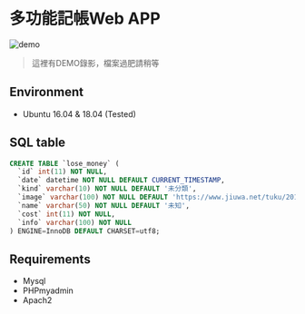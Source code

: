 # 多功能記帳Web APP
![demo](https://user-images.githubusercontent.com/26900749/160599022-2602f870-7075-42f4-9ae9-2c8162d3c958.gif "Demo")
> 這裡有DEMO錄影，檔案過肥請稍等
## Environment
* Ubuntu 16.04 & 18.04 (Tested)

## SQL table
```SQL
CREATE TABLE `lose_money` (
  `id` int(11) NOT NULL,
  `date` datetime NOT NULL DEFAULT CURRENT_TIMESTAMP,
  `kind` varchar(10) NOT NULL DEFAULT '未分類',
  `image` varchar(100) NOT NULL DEFAULT 'https://www.jiuwa.net/tuku/20180728/E7AIP6Gu.gif',
  `name` varchar(50) NOT NULL DEFAULT '未知',
  `cost` int(11) NOT NULL,
  `info` varchar(100) NOT NULL
) ENGINE=InnoDB DEFAULT CHARSET=utf8;
```
## Requirements
* Mysql
* PHPmyadmin
* Apach2